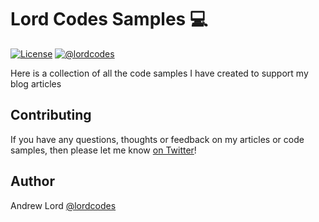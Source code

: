# Lord Codes Samples 💻️

[![License](https://img.shields.io/badge/license-Apache%202.0-green.svg)](https://github.com/lordcodes/lordcodes.github.io/blob/master/LICENSE)
[![@lordcodes](https://img.shields.io/badge/contact-@lordcodes-blue.svg?style=flat)](https://twitter.com/lordcodes)

Here is a collection of all the code samples I have created to support my blog articles

## Contributing

If you have any questions, thoughts or feedback on my articles or code samples, then please let me know [on Twitter](https://twitter.com/@lordcodes)!

## Author

Andrew Lord [@lordcodes](https://twitter.com/@lordcodes)
